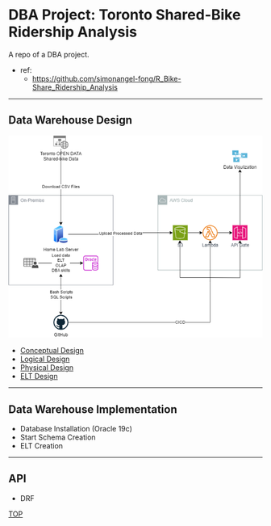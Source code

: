 # DBA Project: Toronto Shared-Bike Ridership Analysis

A repo of a DBA project.

- ref:
  - https://github.com/simonangel-fong/R_Bike-Share_Ridership_Analysis

---

## Data Warehouse Design

![diagram](./doc/data_warehouse/diagram.png)

- [Conceptual Design](./doc/data_warehouse/design/conceptual_design/conceptual_design.md)
- [Logical Design](./doc/data_warehouse/design/logical_design/logical_design.md)
- [Physical Design](./doc/data_warehouse/design/physical_design/physical_design.md)
- [ELT Design](./doc/data_warehouse/design/etl_design/etl_design.md)

---

## Data Warehouse Implementation

- Database Installation (Oracle 19c)
- Start Schema Creation
- ELT Creation

---

## API

- DRF

[TOP](#dba-project-toronto-shared-bike-ridership-analysis)
